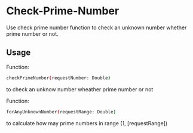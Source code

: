# Check-Prime-Number

Use check prime number function to check an unknown number whether prime number or not.

## Usage

Function:
```bash
checkPrimeNumber(requestNumber: Double)
```
to check an unknow number wheather prime number or not

Function:
```bash
forAnyUnknownNumber(requestRange: Double)
```
to calculate how may prime numbers in range (1, [requestRange])
